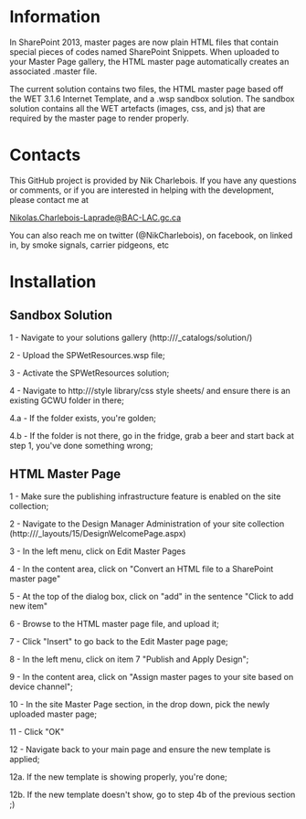 Information
===================
In SharePoint 2013, master pages are now plain HTML files that contain special pieces of codes named SharePoint Snippets. When uploaded to your Master Page gallery, the HTML master page automatically creates an associated .master file. 

The current solution contains two files, the HTML master page based off the WET 3.1.6 Internet Template, and a .wsp sandbox solution. The sandbox solution contains all the WET artefacts (images, css, and js) that are required by the master page to render properly.

Contacts
===================
This GitHub project is provided by Nik Charlebois. If you have any questions or comments, or if you are interested in helping with the development, please contact me at

Nikolas.Charlebois-Laprade@BAC-LAC.gc.ca

You can also reach me on twitter (@NikCharlebois), on facebook, on linked in, by smoke signals, carrier pidgeons, etc

Installation
===================
Sandbox Solution
-------------------
1 - Navigate to your solutions gallery (http://<your domain>/_catalogs/solution/)

2 - Upload the SPWetResources.wsp file;

3 - Activate the SPWetResources solution;

4 - Navigate to http://<your domain>/style library/css style sheets/ and ensure there is an existing GCWU folder in there;

4.a - If the folder exists, you're golden;

4.b - If the folder is not there, go in the fridge, grab a beer and start back at step 1, you've done something wrong;

HTML Master Page
--------------------
1 - Make sure the publishing infrastructure feature is enabled on the site collection;

2 - Navigate to the Design Manager Administration of your site collection (http://<your domain>/_layouts/15/DesignWelcomePage.aspx)

3 - In the left menu, click on Edit Master Pages

4 - In the content area, click on "Convert an HTML file to a SharePoint master page"

5 - At the top of the dialog box, click on "add" in the sentence "Click to add new item"

6 - Browse to the HTML master page file, and upload it;

7 - Click "Insert"  to go back to the Edit Master page page;

8 - In the left menu, click on item 7 "Publish and Apply Design";

9 - In the content area, click on "Assign master pages to your site based on device channel";

10 - In the site Master Page section, in the drop down, pick the newly uploaded master page;

11 - Click "OK"

12 - Navigate back to your main page and ensure the new template is applied;

12a. If the new template is showing properly, you're done;

12b. If the new template doesn't show, go to step 4b of the previous section ;)